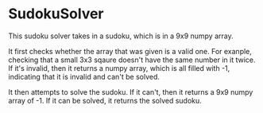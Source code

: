 # SudokuSolver

This sudoku solver takes in a sudoku, which is in a 9x9 numpy array. 

It first checks whether the array that was given is a valid one. For exanple, checking that a small 3x3 sqaure doesn't have the same number in it twice.
If it's invalid, then it returns a numpy array, which is all filled with -1, indicating that it is invalid and can't be solved. 

It then attempts to solve the sudoku. If it can't, then it returns a 9x9 numpy array of -1.
If it can be solved, it returns the solved sudoku. 
